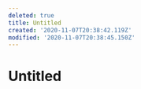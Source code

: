 ```yaml
---
deleted: true
title: Untitled
created: '2020-11-07T20:38:42.119Z'
modified: '2020-11-07T20:38:45.150Z'
---
```


# Untitled
